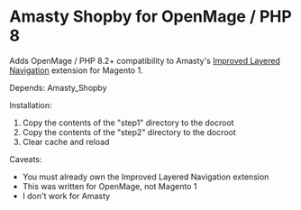 # Amasty Shopby for OpenMage / PHP 8

Adds OpenMage / PHP 8.2+ compatibility to Amasty's [Improved Layered Navigation](https://amasty.com/improved-layered-navigation.html) extension for Magento 1.

Depends: 
Amasty_Shopby

Installation:
1. Copy the contents of the "step1" directory to the docroot
2. Copy the contents of the "step2" directory to the docroot
3. Clear cache and reload

Caveats:
- You must already own the Improved Layered Navigation extension
- This was written for OpenMage, not Magento 1
- I don't work for Amasty

